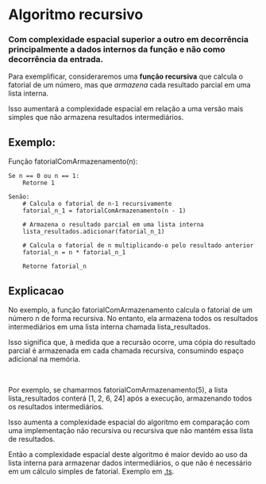 <h1>Algoritmo recursivo</h1>
<h3>Com complexidade espacial superior a outro em decorrência principalmente a dados internos da função e não como decorrência da entrada.</h3>
<p>Para exemplificar, consideraremos uma <b>função recursiva</b> que calcula o fatorial de um número, mas que <i>armazena</i> cada resultado parcial em uma lista interna.</p>
<p>Isso aumentará a complexidade espacial em relação a uma versão mais simples que não armazena resultados intermediários.</p>
<h2>Exemplo: </h2>
Função fatorialComArmazenamento(n):

    Se n == 0 ou n == 1:
        Retorne 1
        
    Senão:
        # Calcula o fatorial de n-1 recursivamente
        fatorial_n_1 = fatorialComArmazenamento(n - 1)
        
        # Armazena o resultado parcial em uma lista interna
        lista_resultados.adicionar(fatorial_n_1)
        
        # Calcula o fatorial de n multiplicando-o pelo resultado anterior
        fatorial_n = n * fatorial_n_1
        
        Retorne fatorial_n

  <h2>Explicacao</h2>
<p>No exemplo, a função fatorialComArmazenamento calcula o fatorial de um número n de forma recursiva. No entanto, ela armazena todos os resultados intermediários em uma lista interna chamada lista_resultados.</p> 
<p>Isso significa que, à medida que a recursão ocorre, uma cópia do resultado parcial é armazenada em cada chamada recursiva, consumindo espaço adicional na memória.</p>
<br>
<p>Por exemplo, se chamarmos fatorialComArmazenamento(5), a lista lista_resultados conterá [1, 2, 6, 24] após a execução, armazenando todos os resultados intermediários.</p> 
<p>Isso aumenta a complexidade espacial do algoritmo em comparação com uma implementação não recursiva ou recursiva que não mantém essa lista de resultados.</p>
<p>Então a complexidade espacial deste algoritmo é maior devido ao uso da lista interna para armazenar dados intermediários, o que não é necessário em um cálculo simples de fatorial. Exemplo em <a href=https://github.com/andreluke/ed_2023_02/blob/main/TC.2.3a.ts>.ts</a>.</p>

